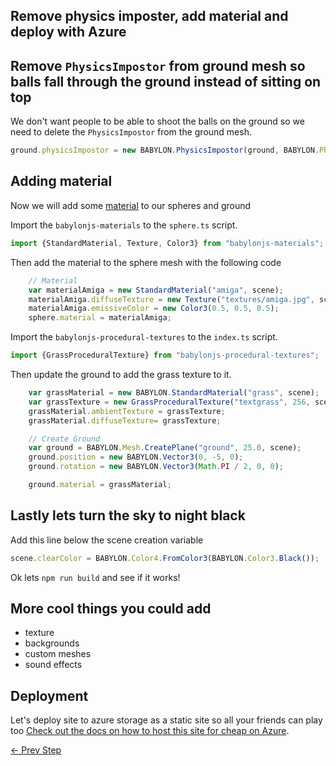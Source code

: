 ## Remove physics imposter, add material and deploy with Azure

## Remove `PhysicsImpostor` from ground mesh so balls fall through the ground instead of sitting on top

We don't want people to be able to shoot the balls on the ground so we need to delete the `PhysicsImpostor` from the ground mesh.

``` javascript
ground.physicsImpostor = new BABYLON.PhysicsImpostor(ground, BABYLON.PhysicsImpostor.BoxImpostor, { mass: 0, friction: 0, restitution: 0 }, scene);
```

## Adding material

Now we will add some [material]("https://doc.babylonjs.com/babylon101/materials") to our spheres and ground

Import the `babylonjs-materials` to the `sphere.ts` script.

``` typescript
import {StandardMaterial, Texture, Color3} from "babylonjs-materials";
```

Then add the material to the sphere mesh with the following code

``` typescript
    // Material
    var materialAmiga = new StandardMaterial("amiga", scene);
    materialAmiga.diffuseTexture = new Texture("textures/amiga.jpg", scene);
    materialAmiga.emissiveColor = new Color3(0.5, 0.5, 0.5);
    sphere.material = materialAmiga;
```

Import the `babylonjs-procedural-textures` to the `index.ts` script.

``` typescript
import {GrassProceduralTexture} from "babylonjs-procedural-textures";
```

Then update the ground to add the grass texture to it.

``` typescript
    var grassMaterial = new BABYLON.StandardMaterial("grass", scene);
    var grassTexture = new GrassProceduralTexture("textgrass", 256, scene);
    grassMaterial.ambientTexture = grassTexture;
    grassMaterial.diffuseTexture= grassTexture;

    // Create Ground
    var ground = BABYLON.Mesh.CreatePlane("ground", 25.0, scene);
    ground.position = new BABYLON.Vector3(0, -5, 0);
    ground.rotation = new BABYLON.Vector3(Math.PI / 2, 0, 0);

    ground.material = grassMaterial;
```

## Lastly lets turn the sky to night black

Add this line below the scene creation variable

``` typescript
scene.clearColor = BABYLON.Color4.FromColor3(BABYLON.Color3.Black());
```

Ok lets `npm run build` and see if it works!

## More cool things you could add

- texture
- backgrounds
- custom meshes
- sound effects

## Deployment

Let's deploy site to azure storage as a static site so all your friends can play too
[Check out the docs on how to host this site for cheap on Azure](https://docs.microsoft.com/azure/storage/blobs/storage-blob-static-website).

[<- Prev Step](step7.md)
